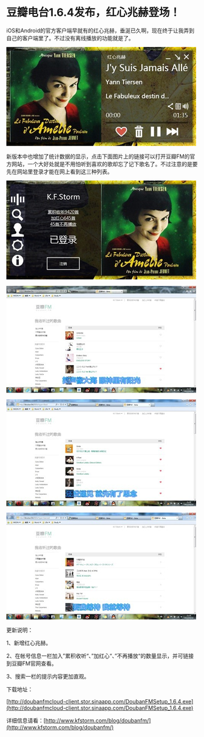 # 豆瓣电台1.6.4发布，红心兆赫登场！

iOS和Android的官方客户端早就有的红心兆赫，垂涎已久啊，现在终于让我弄到自己的客户端里了。不过没有离线播放的功能就是了。

[<img style="background-image: none; border-bottom: 0px; border-left: 0px; padding-left: 0px; padding-right: 0px; display: inline; border-top: 0px; border-right: 0px; padding-top: 0px" title="image33" border="0" alt="image33" src="/attachment/up/blog/images/1.6.3_12D77/image33_thumb.jpg" width="500" height="260" />](/attachment/up/blog/images/1.6.3_12D77/image33.jpg)

新版本中也增加了统计数据的显示，点击下面图片上的链接可以打开豆瓣FM的官方网站，一个大好处就是不用怕听到喜欢的歌却忘了记下歌名了。不过注意的是要先在网站里登录才能在网上看到这三种列表。

[<img style="background-image: none; border-bottom: 0px; border-left: 0px; padding-left: 0px; padding-right: 0px; display: inline; border-top: 0px; border-right: 0px; padding-top: 0px" title="image34" border="0" alt="image34" src="/attachment/up/blog/images/1.6.3_12D77/image34_thumb.jpg" width="500" height="260" />](/attachment/up/blog/images/1.6.3_12D77/image34.jpg)

[<img style="background-image: none; border-bottom: 0px; border-left: 0px; padding-left: 0px; padding-right: 0px; display: inline; border-top: 0px; border-right: 0px; padding-top: 0px" title="image35" border="0" alt="image35" src="/attachment/up/blog/images/1.6.3_12D77/image35_thumb.jpg" width="500" height="281" />](/attachment/up/blog/images/1.6.3_12D77/image35.jpg)

[<img style="background-image: none; border-bottom: 0px; border-left: 0px; padding-left: 0px; padding-right: 0px; display: inline; border-top: 0px; border-right: 0px; padding-top: 0px" title="image36" border="0" alt="image36" src="/attachment/up/blog/images/1.6.3_12D77/image36_thumb.jpg" width="500" height="281" />](/attachment/up/blog/images/1.6.3_12D77/image36.jpg)

[<img style="background-image: none; border-bottom: 0px; border-left: 0px; padding-left: 0px; padding-right: 0px; display: inline; border-top: 0px; border-right: 0px; padding-top: 0px" title="image37" border="0" alt="image37" src="/attachment/up/blog/images/1.6.3_12D77/image37_thumb.jpg" width="500" height="281" />](/attachment/up/blog/images/1.6.3_12D77/image37.jpg)

更新说明：

1、新增红心兆赫。

2、在帐号信息一栏加入”累积收听“、”加红心“、”不再播放“的数量显示，并可链接到豆瓣FM官网查看。

3、搜索一栏的提示内容更加直观。

下载地址：

[http://doubanfmcloud-client.stor.sinaapp.com/DoubanFMSetup_1.6.4.exe](http://doubanfmcloud-client.stor.sinaapp.com/DoubanFMSetup_1.6.4.exe)

详细信息请看：[http://www.kfstorm.com/blog/doubanfm/](http://www.kfstorm.com/blog/doubanfm/)
